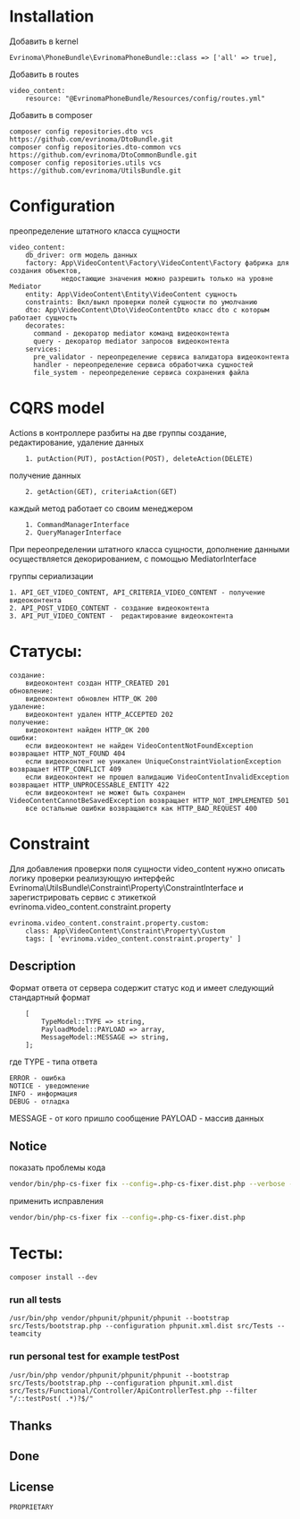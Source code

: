 # Installation

Добавить в kernel

    Evrinoma\PhoneBundle\EvrinomaPhoneBundle::class => ['all' => true],

Добавить в routes

    video_content:
        resource: "@EvrinomaPhoneBundle/Resources/config/routes.yml"

Добавить в composer

    composer config repositories.dto vcs https://github.com/evrinoma/DtoBundle.git
    composer config repositories.dto-common vcs https://github.com/evrinoma/DtoCommonBundle.git
    composer config repositories.utils vcs https://github.com/evrinoma/UtilsBundle.git

# Configuration

преопределение штатного класса сущности

    video_content:
        db_driver: orm модель данных
        factory: App\VideoContent\Factory\VideoContent\Factory фабрика для создания объектов,
                 недостающие значения можно разрешить только на уровне Mediator
        entity: App\VideoContent\Entity\VideoContent сущность
        constraints: Вкл/выкл проверки полей сущности по умолчанию 
        dto: App\VideoContent\Dto\VideoContentDto класс dto с которым работает сущность
        decorates:
          command - декоратор mediator команд видеоконтента
          query - декоратор mediator запросов видеоконтента
        services:
          pre_validator - переопределение сервиса валидатора видеоконтента
          handler - переопределение сервиса обработчика сущностей
          file_system - переопределение сервиса сохранения файла

# CQRS model

Actions в контроллере разбиты на две группы
создание, редактирование, удаление данных

        1. putAction(PUT), postAction(POST), deleteAction(DELETE)
получение данных

        2. getAction(GET), criteriaAction(GET)

каждый метод работает со своим менеджером

        1. CommandManagerInterface
        2. QueryManagerInterface

При переопределении штатного класса сущности, дополнение данными осуществляется декорированием, с помощью MediatorInterface


группы  сериализации

    1. API_GET_VIDEO_CONTENT, API_CRITERIA_VIDEO_CONTENT - получение видеоконтента
    2. API_POST_VIDEO_CONTENT - создание видеоконтента
    3. API_PUT_VIDEO_CONTENT -  редактирование видеоконтента

# Статусы:

    создание:
        видеоконтент создан HTTP_CREATED 201
    обновление:
        видеоконтент обновлен HTTP_OK 200
    удаление:
        видеоконтент удален HTTP_ACCEPTED 202
    получение:
        видеоконтент найден HTTP_OK 200
    ошибки:
        если видеоконтент не найден VideoContentNotFoundException возвращает HTTP_NOT_FOUND 404
        если видеоконтент не уникален UniqueConstraintViolationException возвращает HTTP_CONFLICT 409
        если видеоконтент не прошел валидацию VideoContentInvalidException возвращает HTTP_UNPROCESSABLE_ENTITY 422
        если видеоконтент не может быть сохранен VideoContentCannotBeSavedException возвращает HTTP_NOT_IMPLEMENTED 501
        все остальные ошибки возвращаются как HTTP_BAD_REQUEST 400

# Constraint

Для добавления проверки поля сущности video_content нужно описать логику проверки реализующую интерфейс Evrinoma\UtilsBundle\Constraint\Property\ConstraintInterface и зарегистрировать сервис с этикеткой evrinoma.video_content.constraint.property

    evrinoma.video_content.constraint.property.custom:
        class: App\VideoContent\Constraint\Property\Custom
        tags: [ 'evrinoma.video_content.constraint.property' ]

## Description
Формат ответа от сервера содержит статус код и имеет следующий стандартный формат
```text
    [
        TypeModel::TYPE => string,
        PayloadModel::PAYLOAD => array,
        MessageModel::MESSAGE => string,
    ];
```
где
TYPE - типа ответа

    ERROR - ошибка
    NOTICE - уведомление
    INFO - информация
    DEBUG - отладка

MESSAGE - от кого пришло сообщение
PAYLOAD - массив данных

## Notice

показать проблемы кода

```bash
vendor/bin/php-cs-fixer fix --config=.php-cs-fixer.dist.php --verbose --diff --dry-run
```

применить исправления

```bash
vendor/bin/php-cs-fixer fix --config=.php-cs-fixer.dist.php
```

# Тесты:

    composer install --dev

### run all tests

    /usr/bin/php vendor/phpunit/phpunit/phpunit --bootstrap src/Tests/bootstrap.php --configuration phpunit.xml.dist src/Tests --teamcity

### run personal test for example testPost

    /usr/bin/php vendor/phpunit/phpunit/phpunit --bootstrap src/Tests/bootstrap.php --configuration phpunit.xml.dist src/Tests/Functional/Controller/ApiControllerTest.php --filter "/::testPost( .*)?$/" 

## Thanks

## Done

## License
    PROPRIETARY
   
